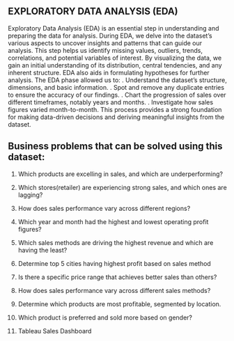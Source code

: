 ## EXPLORATORY DATA ANALYSIS (EDA) ##

Exploratory Data Analysis (EDA) is an essential step in understanding and preparing the data for analysis. During EDA, we delve into the dataset’s various aspects to uncover insights and patterns that can guide our analysis. This step helps us identify missing values, outliers, trends, correlations, and potential variables of interest. By visualizing the data, we gain an initial understanding of its distribution, central tendencies, and any inherent structure. EDA also aids in formulating hypotheses for further analysis.
The EDA phase allowed us to:
. Understand the dataset’s structure, dimensions, and basic information.
. Spot and remove any duplicate entries to ensure the accuracy of our findings.
. Chart the progression of sales over different timeframes, notably years and months.
. Investigate how sales figures varied month-to-month.
This process provides a strong foundation for making data-driven decisions and deriving meaningful insights from the dataset.

## Business problems that can be solved using this dataset: ##

1.	Which products are excelling in sales, and which are underperforming?

2.	Which stores(retailer) are experiencing strong sales, and which ones are lagging?
  
3.	How does sales performance vary across different regions?
  
4.	Which year and month had the highest and lowest operating profit figures?

5.	Which sales methods are driving the highest revenue and which are having the least?
    
6.	Determine top 5 cities having highest profit based on sales method
    
7.	Is there a specific price range that achieves better sales than others?
    
8.	How does sales performance vary across different sales methods?
    
9.	Determine which products are most profitable, segmented by location.
    
10.	Which product is preferred and sold more based on gender?
  
11.	Tableau Sales Dashboard

